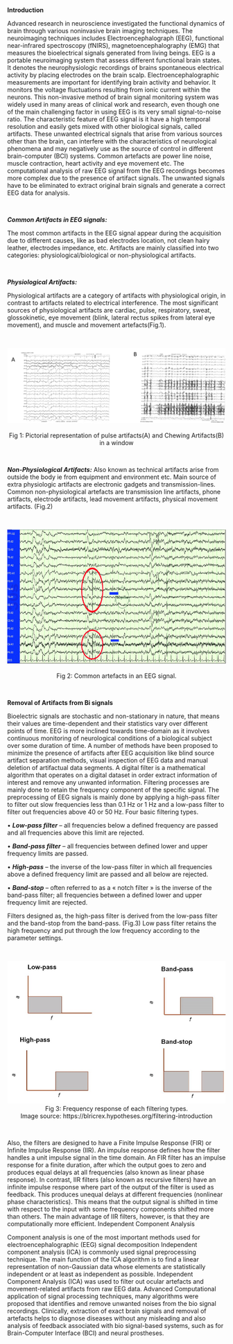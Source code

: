 
**Introduction** 

Advanced research in neuroscience investigated the functional dynamics of brain through various noninvasive brain imaging techniques. The neuroimaging techniques includes Electroencephalograph (EEG), functional near-infrared spectroscopy (fNIRS), magnetoencephalography (EMG) that measures the bioelectrical signals generated from living beings. EEG is a portable neuroimaging system that assess different functional brain states. It denotes the neurophysiologic recordings of brains spontaneous electrical activity by placing electrodes on the brain scalp. Electroencephalographic measurements are important for identifying brain activity and behavior. It monitors the voltage fluctuations resulting from ionic current within the neurons. This non-invasive method of brain signal monitoring system was widely used in many areas of clinical work and research, even though one of the main challenging factor in using EEG  is its very small signal-to-noise ratio. The characteristic feature of EEG signal is it have a high temporal resolution and easily gets mixed with other biological signals, called artifacts. These unwanted electrical signals that arise from various sources other than the brain, can interfere with the characteristics of neurological phenomena and may negatively use as the source of control in different brain-computer (BCI) systems. Common artefacts are power line noise, muscle contraction, heart activity and eye movement etc. The computational analysis of raw EEG signal from the EEG recordings becomes more complex due to the presence of artifact signals. The unwanted signals have to be eliminated to extract original brain signals and generate a correct EEG data for analysis.

&nbsp;

***Common Artifacts in EEG signals:***

 The most common artifacts in the EEG signal appear during the acquisition due to different causes, like as bad electrodes location, not clean hairy leather, electrodes impedance, etc. Artifacts are mainly classified into two categories: physiological/biological or non-physiological artifacts. 

&nbsp;

***Physiological Artifacts:*** 

Physiological artifacts are a category of artifacts with physiological origin, in contrast to artifacts related to electrical interference. The most significant sources of physiological artifacts are cardiac, pulse, respiratory, sweat, glossokinetic, eye movement (blink, lateral rectus spikes from lateral eye movement), and muscle and movement artefacts(Fig.1).

&nbsp;




<center><img src="images/1.png" title="" /></center>
&nbsp;

   <center>Fig 1: Pictorial representation of pulse artifacts(A) and Chewing Artifacts(B) in a window</center>
             
          
&nbsp;

***Non-Physiological Artifacts:*** Also known as technical artifacts arise from outside the body ie from equipment and environment etc. Main source of extra physiologic artifacts are electronic gadgets and transmission-lines. Common non-physiological artefacts are transmission line artifacts, phone artifacts, electrode artifacts, lead movement artifacts, physical movement artifacts. (Fig.2)









&nbsp;
<center><img src="images/2.png" title="" /></center>
&nbsp;
<center>Fig 2: Common artefacts in an EEG signal.</center>

&nbsp;

**Removal of Artifacts from Bi signals**

Bioelectric signals are stochastic and non-stationary in nature, that means their values are time-dependent and their statistics vary over different points of time. EEG is more inclined towards time-domain as it involves continuous monitoring of neurological conditions of a biological subject over some duration of time. A number of methods have been proposed to minimize the presence of artifacts after EEG acquisition like blind source artifact separation methods, visual inspection of EEG data and manual deletion of artifactual data segments.    A digital filter is a mathematical algorithm that operates on a digital dataset in order extract information of interest and remove any unwanted information. Filtering processes are mainly done to retain the frequency component of the specific signal. The preprocessing of EEG signals is mainly done by applying a high-pass filter to filter out slow frequencies less than 0.1 Hz or 1 Hz and a low-pass filter to filter out frequencies above 40 or 50 Hz. Four basic filtering types.

•	***Low-pass filter*** – all frequencies below a defined frequency are passed and all frequencies above this limit are rejected.

•	***Band-pass filter*** – all frequencies between defined lower and upper frequency limits are passed.

•	***High-pass*** – the inverse of the low-pass filter in which all frequencies above a defined frequency limit are passed and all below are rejected.

•	***Band-stop*** – often referred to as a « notch filter » is the inverse of the band-pass filter; all frequencies between a defined lower and upper frequency limit are rejected.

Filters designed as, the high-pass filter is derived from the low-pass filter and the band-stop from the band-pass. (Fig.3) Low pass filter retains the high frequency and put through the low frequency according to the parameter settings.



&nbsp;





<center><img src="images/3.png" title="" /></center>

<center>Fig 3: Frequency response of each filtering types.</center>
 <center>Image source: https://blricrex.hypotheses.org/filtering-introduction</center>
   
&nbsp;

Also, the filters are designed to have a Finite Impulse Response (FIR) or Infinite Impulse Response (IIR).   An impulse response defines how the filter handles a unit impulse signal in the time domain. An FIR filter has an impulse response for a finite duration, after which the output goes to zero and produces equal delays at all frequencies (also known as linear phase response). In contrast, IIR filters (also known as recursive filters) have an infinite impulse response where part of the output of the filter is used as feedback. This produces unequal delays at different frequencies (nonlinear phase characteristics). This means that the output signal is shifted in time with respect to the input with some frequency components shifted more than others.  The main advantage of IIR filters, however, is that they are computationally more efficient. 
Independent Component Analysis

Component analysis is one of the most important methods used for electroencephalographic (EEG) signal decomposition Independent component analysis (ICA) is commonly used signal preprocessing technique. The main function of the ICA algorithm is to find a linear representation of non-Gaussian data whose elements are statistically independent or at least as independent as possible. Independent Component Analysis (ICA) was used to filter out ocular artefacts and movement-related artifacts from raw EEG data. Advanced Computational application of signal processing techniques, many algorithms were proposed that identifies and remove unwanted noises from the bio signal recordings. Clinically, extraction of exact brain signals and removal of artefacts helps to diagnose diseases without any misleading and also analysis of feedback associated with bio signal-based systems, such as for Brain-Computer Interface (BCI) and neural prostheses.
